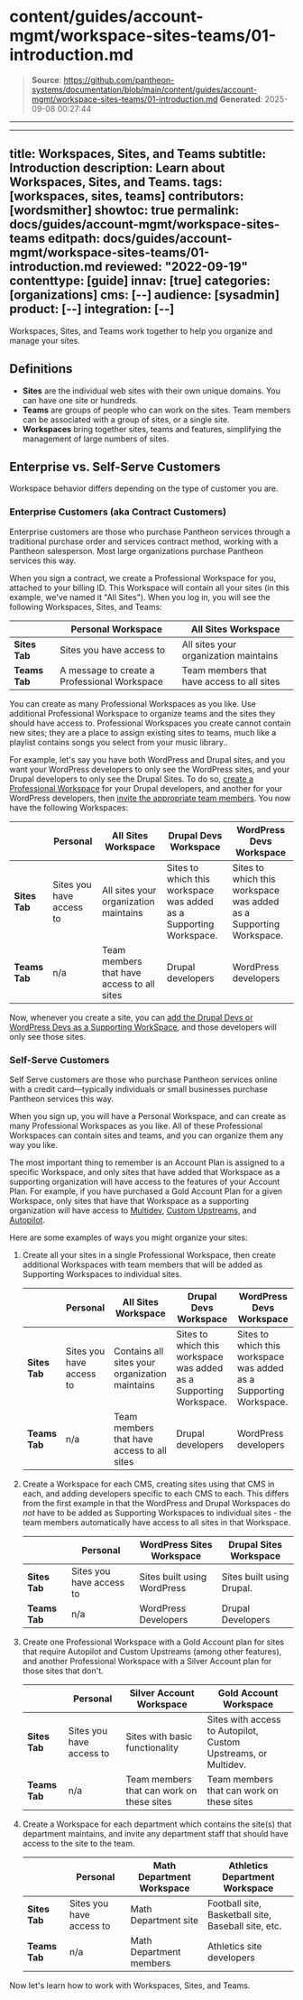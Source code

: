 # content/guides/account-mgmt/workspace-sites-teams/01-introduction.md

> **Source**: https://github.com/pantheon-systems/documentation/blob/main/content/guides/account-mgmt/workspace-sites-teams/01-introduction.md
> **Generated**: 2025-09-08 00:27:44

---

---
title: Workspaces, Sites, and Teams
subtitle: Introduction
description: Learn about Workspaces, Sites, and Teams.
tags: [workspaces, sites, teams]
contributors: [wordsmither]
showtoc: true
permalink: docs/guides/account-mgmt/workspace-sites-teams
editpath: docs/guides/account-mgmt/workspace-sites-teams/01-introduction.md
reviewed: "2022-09-19"
contenttype: [guide]
innav: [true]
categories: [organizations]
cms: [--]
audience: [sysadmin]
product: [--]
integration: [--]
---

Workspaces, Sites, and Teams work together to help you organize and manage your sites.

## Definitions

- **Sites** are the individual web sites with their own unique domains. You can have one site or hundreds.
- **Teams** are groups of people who can work on the sites.  Team members can be associated with a group of sites, or a single site.
- **Workspaces** bring together sites, teams and features, simplifying the management of large numbers of sites.

## Enterprise vs. Self-Serve Customers

Workspace behavior differs depending on the type of customer you are.

### Enterprise Customers (aka Contract Customers)

Enterprise customers are those who purchase Pantheon services through a traditional purchase order and services contract method, working with a Pantheon salesperson. Most large organizations purchase Pantheon services this way.

When you sign a contract, we create a Professional Workspace for you, attached to your billing ID.  This Workspace will contain all your sites (in this example, we've named it "All Sites"). When you log in, you will see the following Workspaces, Sites, and Teams:

|   | Personal Workspace  | All Sites Workspace  |
|---|---|---|
| **Sites Tab** | Sites you have access to |  All sites your organization maintains |
| **Teams Tab** | A message to create a Professional Workspace  | Team members that have access to all sites |

You can create as many Professional Workspaces as you like. Use additional Professional Workspace to organize teams and the sites they should have access to. Professional Workspaces you create cannot contain new sites; they are a place to assign existing sites to teams, much like a playlist contains songs you select from your music library..

For example, let's say you have both WordPress and Drupal sites, and you want your WordPress developers to only see the WordPress sites, and your Drupal developers to only see the Drupal Sites.  To do so, [create a Professional Workspace](/guides/account-mgmt/workspace-sites-teams/workspaces#create-a-professional-workspace) for your Drupal developers, and another for your WordPress developers, then [invite the appropriate team members](/guides/account-mgmt/workspace-sites-teams/teams#add-a-user).  You now have the following Workspaces:

|   | Personal | All Sites Workspace | Drupal Devs Workspace | WordPress Devs Workspace |
|---|---|---|---|---|
| **Sites Tab** | Sites you have access to | All sites your organization maintains | Sites to which this workspace was added as a Supporting Workspace.  | Sites to which this workspace was added as a Supporting Workspace. |
| **Teams Tab** | n/a | Team members that have access to all sites | Drupal developers  | WordPress developers  |

Now, whenever you create a site, you can [add the Drupal Devs or WordPress Devs as a Supporting WorkSpace](/guides/account-mgmt/workspace-sites-teams/teams#add-a-supporting-workspace-to-site), and those developers will only see those sites.

### Self-Serve Customers

Self Serve customers are those who purchase Pantheon services online with a credit card—typically individuals or small businesses purchase Pantheon services this way.

When you sign up, you will have a Personal Workspace, and can create as many Professional Workspaces as you like.  All of these Professional Workspaces can contain sites and teams, and you can organize them any way you like.

The most important thing to remember is an Account Plan is assigned to a specific Workspace, and only sites that have added that Workspace as a supporting organization will have access to the features of your Account Plan. For example, if you have purchased a Gold Account Plan for a given Workspace, only sites that  have that Workspace as a supporting organization will have access to [Multidev](/guides/multidev), [Custom Upstreams](/guides/custom-upstream), and [Autopilot](/guides/autopilot).

Here are some examples of ways you might organize your sites:

1. Create all your sites in a single Professional Workspace, then create additional Workspaces with team members that will be added as Supporting Workspaces to individual sites. 

    |   | Personal | All Sites Workspace | Drupal Devs Workspace | WordPress Devs Workspace |
    |---|---|---|---|---|
    | **Sites Tab** | Sites you have access to | Contains all sites your organization maintains | Sites to which this workspace was added as a Supporting Workspace.  | Sites to which this workspace was added as a Supporting Workspace. |
    | **Teams Tab** | n/a | Team members that have access to all sites | Drupal developers  | WordPress developers  |

1. Create a Workspace for each CMS, creating sites using that CMS in each, and adding developers specific to each CMS to each. This differs from the first example in that the WordPress and Drupal Workspaces do *not* have to be added as Supporting Workspaces to individual sites - the team members automatically have access to all sites in that Workspace.

    |   | Personal | WordPress Sites Workspace | Drupal Sites Workspace |
    |---|---|---|---|
    | **Sites Tab** | Sites you have access to | Sites built using WordPress | Sites built using Drupal. |
    | **Teams Tab** | n/a | WordPress Developers | Drupal Developers  |

1. Create one Professional Workspace with a Gold Account plan for sites that require Autopilot and Custom Upstreams (among other features), and another Professional Workspace with a Silver Account plan for those sites that don't.

    |   | Personal | Silver Account Workspace | Gold Account Workspace |
    |---|---|---|---|
    | **Sites Tab** | Sites you have access to | Sites with basic functionality | Sites with access to Autopilot, Custom Upstreams, or Multidev. |
    | **Teams Tab** | n/a | Team members that can work on these sites | Team members that can work on these sites  |

1. Create a Workspace for each department which contains the site(s) that department maintains, and invite any department staff that should have access to the site to the team.

    |   | Personal | Math Department Workspace | Athletics Department Workspace |
    |---|---|---|---|
    | **Sites Tab** | Sites you have access to | Math Department site | Football site, Basketball site, Baseball site, etc. |
    | **Teams Tab** | n/a | Math Department members | Athletics site developers  |

Now let's learn how to work with Workspaces, Sites, and Teams.
